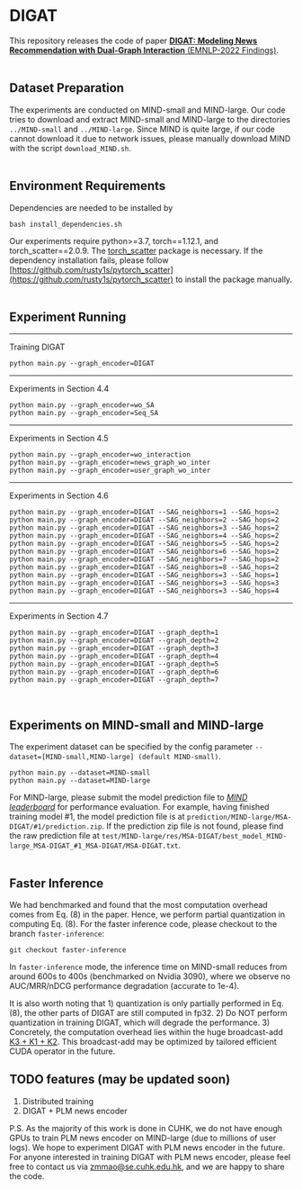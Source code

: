 # DIGAT
This repository releases the code of paper [**DIGAT: Modeling News Recommendation with Dual-Graph Interaction** (EMNLP-2022 Findings)](https://arxiv.org/pdf/2210.05196.pdf).
<br/><br/>

## Dataset Preparation
The experiments are conducted on MIND-small and MIND-large. Our code tries to download and extract MIND-small and MIND-large to the directories `../MIND-small` and `../MIND-large`. Since MIND is quite large, if our code cannot download it due to network issues, please manually download MIND with the script `download_MIND.sh`.
<br/><br/>

## Environment Requirements
Dependencies are needed to be installed by
<pre><code>bash install_dependencies.sh</code></pre>
Our experiments require python>=3.7, torch==1.12.1, and torch_scatter==2.0.9. The [torch_scatter](https://github.com/rusty1s/pytorch_scatter) package is necessary. If the dependency installation fails, please follow [https://github.com/rusty1s/pytorch_scatter](https://github.com/rusty1s/pytorch_scatter) to install the package manually.
<br/><br/>

## Experiment Running
<hr>Training DIGAT
<pre><code>python main.py --graph_encoder=DIGAT</code></pre>

<hr>Experiments in Section 4.4
<pre><code>python main.py --graph_encoder=wo_SA
python main.py --graph_encoder=Seq_SA</code></pre>

<hr>Experiments in Section 4.5
<pre><code>python main.py --graph_encoder=wo_interaction
python main.py --graph_encoder=news_graph_wo_inter
python main.py --graph_encoder=user_graph_wo_inter</code></pre>

<hr>Experiments in Section 4.6
<pre><code>python main.py --graph_encoder=DIGAT --SAG_neighbors=1 --SAG_hops=2
python main.py --graph_encoder=DIGAT --SAG_neighbors=2 --SAG_hops=2
python main.py --graph_encoder=DIGAT --SAG_neighbors=3 --SAG_hops=2
python main.py --graph_encoder=DIGAT --SAG_neighbors=4 --SAG_hops=2
python main.py --graph_encoder=DIGAT --SAG_neighbors=5 --SAG_hops=2
python main.py --graph_encoder=DIGAT --SAG_neighbors=6 --SAG_hops=2
python main.py --graph_encoder=DIGAT --SAG_neighbors=7 --SAG_hops=2
python main.py --graph_encoder=DIGAT --SAG_neighbors=8 --SAG_hops=2
python main.py --graph_encoder=DIGAT --SAG_neighbors=3 --SAG_hops=1
python main.py --graph_encoder=DIGAT --SAG_neighbors=3 --SAG_hops=3
python main.py --graph_encoder=DIGAT --SAG_neighbors=3 --SAG_hops=4</code></pre>

<hr>Experiments in Section 4.7
<pre><code>python main.py --graph_encoder=DIGAT --graph_depth=1
python main.py --graph_encoder=DIGAT --graph_depth=2
python main.py --graph_encoder=DIGAT --graph_depth=3
python main.py --graph_encoder=DIGAT --graph_depth=4
python main.py --graph_encoder=DIGAT --graph_depth=5
python main.py --graph_encoder=DIGAT --graph_depth=6
python main.py --graph_encoder=DIGAT --graph_depth=7</code></pre>
<br/>


## Experiments on MIND-small and MIND-large
The experiment dataset can be specified by the config parameter `--dataset=[MIND-small,MIND-large] (default MIND-small)`.
<pre><code>python main.py --dataset=MIND-small
python main.py --dataset=MIND-large</code></pre>
For MIND-large, please submit the model prediction file to [*MIND leaderboard*](https://msnews.github.io/index.html#leaderboard) for performance evaluation. For example, having finished training model #1, the model prediction file is at `prediction/MIND-large/MSA-DIGAT/#1/prediction.zip`. If the prediction zip file is not found, please find the raw prediction file at `test/MIND-large/res/MSA-DIGAT/best_model_MIND-large_MSA-DIGAT_#1_MSA-DIGAT/MSA-DIGAT.txt`.
<br/><br/>

## Faster Inference
We had benchmarked and found that the most computation overhead comes from Eq. (8) in the paper. Hence, we perform partial quantization in computing Eq. (8). For the faster inference code, please checkout to the branch `faster-inference`:
<pre><code>git checkout faster-inference</code></pre>
In `faster-inference` mode, the inference time on MIND-small reduces from around 600s to 400s (benchmarked on Nvidia 3090), where we observe no AUC/MRR/nDCG performance degradation (accurate to 1e-4).

It is also worth noting that 1) quantization is only partially performed in Eq. (8), the other parts of DIGAT are still computed in fp32. 2) Do NOT perform quantization in training DIGAT, which will degrade the performance. 3) Concretely, the computation overhead lies within the huge broadcast-add [K3 + K1 + K2](https://github.com/Veason-silverbullet/DIGAT/blob/6cfdaffae5d749bd12156084d27c08d0ba4011a6/graphEncoders.py#L150). This broadcast-add may be optimized by tailored efficient CUDA operator in the future.

## TODO features (may be updated soon)
1. Distributed training
2. DIGAT + PLM news encoder

P.S. As the majority of this work is done in CUHK, we do not have enough GPUs to train PLM news encoder on MIND-large (due to millions of user logs). We hope to experiment DIGAT with PLM news encoder in the future. For anyone interested in training DIGAT with PLM news encoder, please feel free to contact us via zmmao@se.cuhk.edu.hk, and we are happy to share the code.
